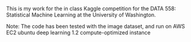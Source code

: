 This is my work for the in class Kaggle competition for the DATA 558: Statistical Machine Learning at the University of Washington.

Note: The code has been tested with the image dataset, and run on AWS EC2 ubuntu deep learning 1.2 compute-optimized instance
